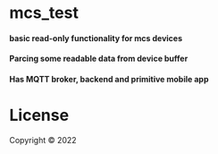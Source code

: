 # mcs_test

#### basic read-only functionality for mcs devices

#### Parcing some readable data from device buffer
#### Has MQTT broker, backend and primitive mobile app

# License
Copyright © 2022
